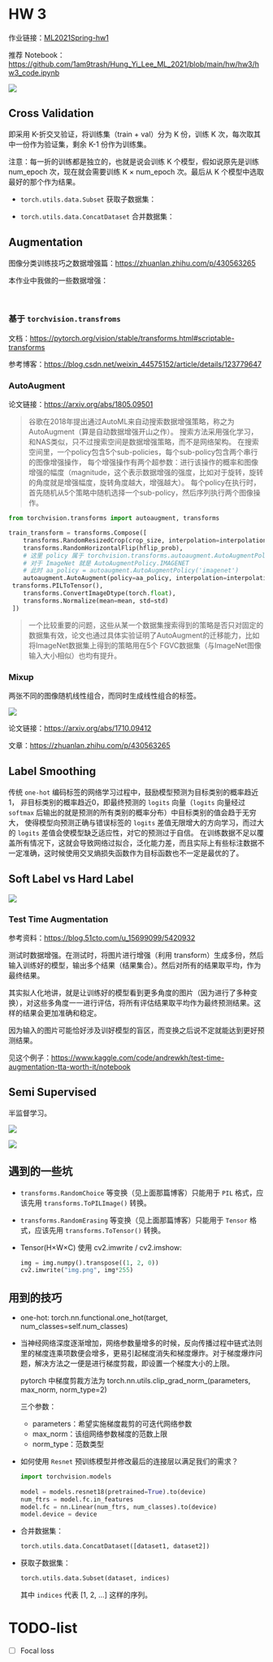 # HW 3

作业链接：[ML2021Spring-hw1](https://www.kaggle.com/competitions/ml2021spring-hw3)

推荐 Notebook：https://github.com/1am9trash/Hung_Yi_Lee_ML_2021/blob/main/hw/hw3/hw3_code.ipynb

![](target.jpg)

## Cross Validation

即采用 K-折交叉验证，将训练集（train + val）分为 K 份，训练 K 次，每次取其中一份作为验证集，剩余 K-1 份作为训练集。

注意：每一折的训练都是独立的，也就是说会训练 K 个模型，假如说原先是训练 num_epoch 次，现在就会需要训练 K × num_epoch 次。最后从 K 个模型中选取最好的那个作为结果。 

+ `torch.utils.data.Subset` 获取子数据集：

+ `torch.utils.data.ConcatDataset` 合并数据集：

## Augmentation

图像分类训练技巧之数据增强篇：https://zhuanlan.zhihu.com/p/430563265

本作业中我做的一些数据增强：

<figure class="half">
    <img src="aug_1.png" alt="">
    <img src="aug_2.png" alt="">
</figure>

### 基于 `torchvision.transfroms`

文档：https://pytorch.org/vision/stable/transforms.html#scriptable-transforms

参考博客：https://blog.csdn.net/weixin_44575152/article/details/123779647

### AutoAugment

论文链接：https://arxiv.org/abs/1805.09501

> 谷歌在2018年提出通过AutoML来自动搜索数据增强策略，称之为AutoAugment（算是自动数据增强开山之作）。
搜索方法采用强化学习，和NAS类似，只不过搜索空间是数据增强策略，而不是网络架构。
在搜索空间里，一个policy包含5个sub-policies，每个sub-policy包含两个串行的图像增强操作，
每个增强操作有两个超参数：进行该操作的概率和图像增强的幅度（magnitude，这个表示数据增强的强度，比如对于旋转，旋转的角度就是增强幅度，旋转角度越大，增强越大）。
每个policy在执行时，首先随机从5个策略中随机选择一个sub-policy，然后序列执行两个图像操作。

```python
from torchvision.transforms import autoaugment, transforms

train_transform = transforms.Compose([
    transforms.RandomResizedCrop(crop_size, interpolation=interpolation),
    transforms.RandomHorizontalFlip(hflip_prob),
    # 这里 policy 属于 torchvision.transforms.autoaugment.AutoAugmentPolicy，
    # 对于 ImageNet 就是 AutoAugmentPolicy.IMAGENET
    # 此时 aa_policy = autoaugment.AutoAugmentPolicy('imagenet')
    autoaugment.AutoAugment(policy=aa_policy, interpolation=interpolation),
 transforms.PILToTensor(),
    transforms.ConvertImageDtype(torch.float),
    transforms.Normalize(mean=mean, std=std)
 ])
```

> 一个比较重要的问题，这些从某一个数据集搜索得到的策略是否只对固定的数据集有效，论文也通过具体实验证明了AutoAugment的迁移能力，比如将ImageNet数据集上得到的策略用在5个 FGVC数据集（与ImageNet图像输入大小相似）也均有提升。 ​

### Mixup

两张不同的图像随机线性组合，而同时生成线性组合的标签。

![](mixup1.png)

论文链接：https://arxiv.org/abs/1710.09412

文章：https://zhuanlan.zhihu.com/p/430563265

## Label Smoothing

传统 `one-hot` 编码标签的网络学习过程中，鼓励模型预测为目标类别的概率趋近1，
非目标类别的概率趋近0，即最终预测的 `logits` 向量（`logits` 向量经过 `softmax` 后输出的就是预测的所有类别的概率分布）中目标类别的值会趋于无穷大，
使得模型向预测正确与错误标签的 `logits` 差值无限增大的方向学习，而过大的 `logits` 差值会使模型缺乏适应性，对它的预测过于自信。
在训练数据不足以覆盖所有情况下，这就会导致网络过拟合，泛化能力差，而且实际上有些标注数据不一定准确，这时候使用交叉熵损失函数作为目标函数也不一定是最优的了。

## Soft Label vs Hard Label

![](soft%20&%20hard%20label.jpg)

### Test Time Augmentation

参考资料：https://blog.51cto.com/u_15699099/5420932

测试时数据增强。在测试时，将图片进行增强（利用 transform）生成多份，然后输入训练好的模型，输出多个结果（结果集合）。然后对所有的结果取平均，作为最终结果。

其实拟人化地讲，就是让训练好的模型看到更多角度的图片（因为进行了多种变换），对这些多角度一一进行评估，将所有评估结果取平均作为最终预测结果。这样的结果会更加准确和稳定。

因为输入的图片可能恰好涉及训好模型的盲区，而变换之后说不定就能达到更好预测结果。

见这个例子：https://www.kaggle.com/code/andrewkh/test-time-augmentation-tta-worth-it/notebook

## Semi Supervised
半监督学习。

![](semi-supervise.jpg)

![](pseudo-label.jpg)

## 遇到的一些坑

+ `transforms.RandomChoice` 等变换（见上面那篇博客）只能用于 `PIL` 格式，应该先用 `transforms.ToPILImage()` 转换。
+ `transforms.RandomErasing` 等变换（见上面那篇博客）只能用于 `Tensor` 格式，应该先用 `transforms.ToTensor()` 转换。
+ Tensor(H×W×C) 使用 cv2.imwrite / cv2.imshow:
    
    ```python
    img = img.numpy().transpose((1, 2, 0))
    cv2.imwrite("img.png", img*255)
    ```
  
## 用到的技巧

+ one-hot: torch.nn.functional.one_hot(target, num_classes=self.num_classes)

+ 当神经网络深度逐渐增加，网络参数量增多的时候，反向传播过程中链式法则里的梯度连乘项数便会增多，更易引起梯度消失和梯度爆炸。对于梯度爆炸问题，解决方法之一便是进行梯度剪裁，即设置一个梯度大小的上限。
    
    pytorch 中梯度剪裁方法为 torch.nn.utils.clip_grad_norm_(parameters, max_norm, norm_type=2)
    
    三个参数：

    + parameters：希望实施梯度裁剪的可迭代网络参数
    + max_norm：该组网络参数梯度的范数上限
    + norm_type：范数类型

+ 如何使用 `Resnet` 预训练模型并修改最后的连接层以满足我们的需求？
    
    ```python
    import torchvision.models
      
    model = models.resnet18(pretrained=True).to(device)
    num_ftrs = model.fc.in_features
    model.fc = nn.Linear(num_ftrs, num_classes).to(device)
    model.device = device
    ```
+ 合并数据集：

    ```python
    torch.utils.data.ConcatDataset([dataset1, dataset2])
    ```

+ 获取子数据集：

    ```python
    torch.utils.data.Subset(dataset, indices)
    ```
    其中 `indices` 代表 [1, 2, ...] 这样的序列。

# TODO-list
+ [ ] Focal loss
